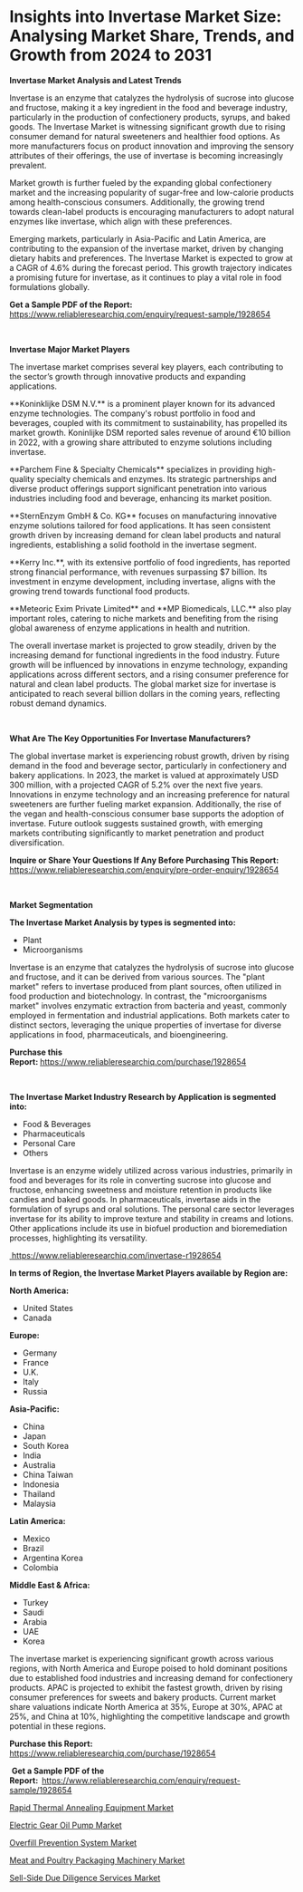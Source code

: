 <p><h1>Insights into Invertase Market Size: Analysing Market Share, Trends, and Growth from 2024 to 2031</h1></p><p><strong>Invertase Market Analysis and Latest Trends</strong></p>
<p><p>Invertase is an enzyme that catalyzes the hydrolysis of sucrose into glucose and fructose, making it a key ingredient in the food and beverage industry, particularly in the production of confectionery products, syrups, and baked goods. The Invertase Market is witnessing significant growth due to rising consumer demand for natural sweeteners and healthier food options. As more manufacturers focus on product innovation and improving the sensory attributes of their offerings, the use of invertase is becoming increasingly prevalent.</p><p>Market growth is further fueled by the expanding global confectionery market and the increasing popularity of sugar-free and low-calorie products among health-conscious consumers. Additionally, the growing trend towards clean-label products is encouraging manufacturers to adopt natural enzymes like invertase, which align with these preferences.</p><p>Emerging markets, particularly in Asia-Pacific and Latin America, are contributing to the expansion of the invertase market, driven by changing dietary habits and preferences. The Invertase Market is expected to grow at a CAGR of 4.6% during the forecast period. This growth trajectory indicates a promising future for invertase, as it continues to play a vital role in food formulations globally.</p></p>
<p><strong>Get a Sample PDF of the Report:&nbsp;</strong> <a href="https://www.reliableresearchiq.com/enquiry/request-sample/1928654?utm_campaign=1117&utm_medium=2&utm_source=Github&utm_content=ia&utm_term=25102024&utm_id=invertase">https://www.reliableresearchiq.com/enquiry/request-sample/1928654</a></p>
<p>&nbsp;</p>
<p><strong>Invertase Major Market Players</strong></p>
<p><p>The invertase market comprises several key players, each contributing to the sector’s growth through innovative products and expanding applications. </p><p>**Koninklijke DSM N.V.** is a prominent player known for its advanced enzyme technologies. The company's robust portfolio in food and beverages, coupled with its commitment to sustainability, has propelled its market growth. Koninlijke DSM reported sales revenue of around €10 billion in 2022, with a growing share attributed to enzyme solutions including invertase.</p><p>**Parchem Fine & Specialty Chemicals** specializes in providing high-quality specialty chemicals and enzymes. Its strategic partnerships and diverse product offerings support significant penetration into various industries including food and beverage, enhancing its market position.</p><p>**SternEnzym GmbH & Co. KG** focuses on manufacturing innovative enzyme solutions tailored for food applications. It has seen consistent growth driven by increasing demand for clean label products and natural ingredients, establishing a solid foothold in the invertase segment.</p><p>**Kerry Inc.**, with its extensive portfolio of food ingredients, has reported strong financial performance, with revenues surpassing $7 billion. Its investment in enzyme development, including invertase, aligns with the growing trend towards functional food products.</p><p>**Meteoric Exim Private Limited** and **MP Biomedicals, LLC.** also play important roles, catering to niche markets and benefiting from the rising global awareness of enzyme applications in health and nutrition.</p><p>The overall invertase market is projected to grow steadily, driven by the increasing demand for functional ingredients in the food industry. Future growth will be influenced by innovations in enzyme technology, expanding applications across different sectors, and a rising consumer preference for natural and clean label products. The global market size for invertase is anticipated to reach several billion dollars in the coming years, reflecting robust demand dynamics.</p></p>
<p>&nbsp;</p>
<p><strong>What Are The Key Opportunities For Invertase Manufacturers?</strong></p>
<p><p>The global invertase market is experiencing robust growth, driven by rising demand in the food and beverage sector, particularly in confectionery and bakery applications. In 2023, the market is valued at approximately USD 300 million, with a projected CAGR of 5.2% over the next five years. Innovations in enzyme technology and an increasing preference for natural sweeteners are further fueling market expansion. Additionally, the rise of the vegan and health-conscious consumer base supports the adoption of invertase. Future outlook suggests sustained growth, with emerging markets contributing significantly to market penetration and product diversification.</p></p>
<p><strong>Inquire or Share Your Questions If Any Before Purchasing This Report:</strong> <a href="https://www.reliableresearchiq.com/enquiry/pre-order-enquiry/1928654?utm_campaign=1117&utm_medium=2&utm_source=Github&utm_content=ia&utm_term=25102024&utm_id=invertase">https://www.reliableresearchiq.com/enquiry/pre-order-enquiry/1928654</a></p>
<p>&nbsp;</p>
<p><strong>Market Segmentation</strong></p>
<p><strong>The Invertase Market Analysis by types is segmented into:</strong></p>
<p><ul><li>Plant</li><li>Microorganisms</li></ul></p>
<p><p>Invertase is an enzyme that catalyzes the hydrolysis of sucrose into glucose and fructose, and it can be derived from various sources. The "plant market" refers to invertase produced from plant sources, often utilized in food production and biotechnology. In contrast, the "microorganisms market" involves enzymatic extraction from bacteria and yeast, commonly employed in fermentation and industrial applications. Both markets cater to distinct sectors, leveraging the unique properties of invertase for diverse applications in food, pharmaceuticals, and bioengineering.</p></p>
<p><strong>Purchase this Report:&nbsp;</strong><a href="https://www.reliableresearchiq.com/purchase/1928654?utm_campaign=1117&utm_medium=2&utm_source=Github&utm_content=ia&utm_term=25102024&utm_id=invertase">https://www.reliableresearchiq.com/purchase/1928654</a></p>
<p>&nbsp;</p>
<p><strong>The Invertase Market Industry Research by Application is segmented into:</strong></p>
<p><ul><li>Food & Beverages</li><li>Pharmaceuticals</li><li>Personal Care</li><li>Others</li></ul></p>
<p><p>Invertase is an enzyme widely utilized across various industries, primarily in food and beverages for its role in converting sucrose into glucose and fructose, enhancing sweetness and moisture retention in products like candies and baked goods. In pharmaceuticals, invertase aids in the formulation of syrups and oral solutions. The personal care sector leverages invertase for its ability to improve texture and stability in creams and lotions. Other applications include its use in biofuel production and bioremediation processes, highlighting its versatility.</p></p>
<p><a href="https://www.reliableresearchiq.com/invertase-r1928654?utm_campaign=1117&utm_medium=2&utm_source=Github&utm_content=ia&utm_term=25102024&utm_id=invertase">&nbsp;https://www.reliableresearchiq.com/invertase-r1928654</a></p>
<p><strong>In terms of Region, the Invertase Market Players available by Region are:</strong></p>
<p>
    <p> <strong> North America: </strong>
        <ul>
            <li>United States</li>
            <li>Canada</li>
        </ul>
        </p> 
    <p> <strong> Europe: </strong>
        <ul>
            <li>Germany</li>
            <li>France</li>
            <li>U.K.</li>
            <li>Italy</li>
            <li>Russia</li>
        </ul>
        </p> 
    <p> <strong> Asia-Pacific: </strong>
        <ul>
            <li>China</li>
            <li>Japan</li>
            <li>South Korea</li>
            <li>India</li>
            <li>Australia</li>
            <li>China Taiwan</li>
            <li>Indonesia</li>
            <li>Thailand</li>
            <li>Malaysia</li>
        </ul>
        </p> 
    <p> <strong> Latin America: </strong>
        <ul>
            <li>Mexico</li>
            <li>Brazil</li>
            <li>Argentina Korea</li>
            <li>Colombia</li>
        </ul>
        </p> 
    <p> <strong> Middle East & Africa: </strong>
        <ul>
            <li>Turkey</li>
            <li>Saudi</li>
            <li>Arabia</li>
            <li>UAE</li>
            <li>Korea</li>
        </ul>
    </p>
    </p>
<p><p>The invertase market is experiencing significant growth across various regions, with North America and Europe poised to hold dominant positions due to established food industries and increasing demand for confectionery products. APAC is projected to exhibit the fastest growth, driven by rising consumer preferences for sweets and bakery products. Current market share valuations indicate North America at 35%, Europe at 30%, APAC at 25%, and China at 10%, highlighting the competitive landscape and growth potential in these regions.</p></p>
<p><strong>Purchase this Report: </strong><a href="https://www.reliableresearchiq.com/purchase/1928654?utm_campaign=1117&utm_medium=2&utm_source=Github&utm_content=ia&utm_term=25102024&utm_id=invertase">https://www.reliableresearchiq.com/purchase/1928654</a></p>
<p>&nbsp;<strong>Get a Sample PDF of the Report:&nbsp;&nbsp;</strong><a href="https://www.reliableresearchiq.com/enquiry/request-sample/1928654?utm_campaign=1117&utm_medium=2&utm_source=Github&utm_content=ia&utm_term=25102024&utm_id=invertase">https://www.reliableresearchiq.com/enquiry/request-sample/1928654</a></p>
<p><strong></strong></p>
<p><p><a href="https://issuu.com/reportprime-2/docs/rapid-thermal-annealing-equipment-m_68db1907dd7b8c?utm_campaign=1117&utm_medium=2&utm_source=Github&utm_content=ia&utm_term=25102024&utm_id=invertase">Rapid Thermal Annealing Equipment Market</a></p><p><a href="https://issuu.com/reportprime-2/docs/electric-gear-oil-pump-market-size-_a848bd74a43d8a?utm_campaign=1117&utm_medium=2&utm_source=Github&utm_content=ia&utm_term=25102024&utm_id=invertase">Electric Gear Oil Pump Market</a></p><p><a href="https://github.com/florjvdva/Market-Research-Report-List-1/blob/main/overfill-prevention-system-market.md?utm_campaign=1117&utm_medium=2&utm_source=Github&utm_content=ia&utm_term=25102024&utm_id=invertase">Overfill Prevention System Market</a></p><p><a href="https://www.linkedin.com/pulse/strategic-insights-global-meat-poultry-packaging-machinery-market-tjm9f?utm_campaign=1117&utm_medium=2&utm_source=Github&utm_content=ia&utm_term=25102024&utm_id=invertase">Meat and Poultry Packaging Machinery Market</a></p><p><a href="https://www.linkedin.com/pulse/analyzing-sell-side-due-diligence-services-market-dynamics-tfxoe?utm_campaign=1117&utm_medium=2&utm_source=Github&utm_content=ia&utm_term=25102024&utm_id=invertase">Sell-Side Due Diligence Services Market</a></p></p>